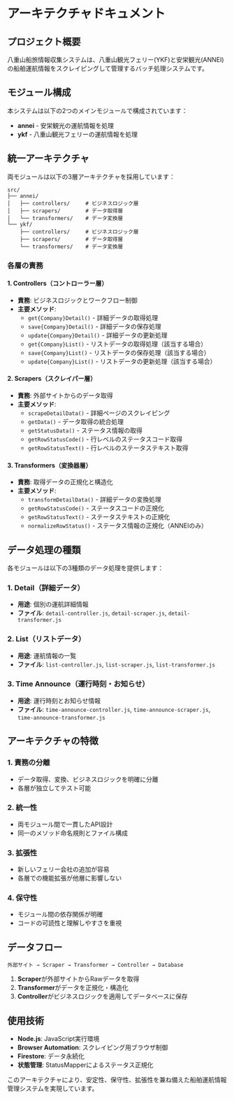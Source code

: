 # アーキテクチャドキュメント

## プロジェクト概要

八重山船旅情報収集システムは、八重山観光フェリー(YKF)と安栄観光(ANNEI)の船舶運航情報をスクレイピングして管理するバッチ処理システムです。

## モジュール構成

本システムは以下の2つのメインモジュールで構成されています：

- **annei** - 安栄観光の運航情報を処理
- **ykf** - 八重山観光フェリーの運航情報を処理

## 統一アーキテクチャ

両モジュールは以下の3層アーキテクチャを採用しています：

```
src/
├── annei/
│   ├── controllers/     # ビジネスロジック層
│   ├── scrapers/        # データ取得層
│   └── transformers/    # データ変換層
└── ykf/
    ├── controllers/     # ビジネスロジック層
    ├── scrapers/        # データ取得層
    └── transformers/    # データ変換層
```

### 各層の責務

#### 1. Controllers（コントローラー層）

- **責務**: ビジネスロジックとワークフロー制御
- **主要メソッド**:
  - `get{Company}Detail()` - 詳細データの取得処理
  - `save{Company}Detail()` - 詳細データの保存処理
  - `update{Company}Detail()` - 詳細データの更新処理
  - `get{Company}List()` - リストデータの取得処理（該当する場合）
  - `save{Company}List()` - リストデータの保存処理（該当する場合）
  - `update{Company}List()` - リストデータの更新処理（該当する場合）

#### 2. Scrapers（スクレイパー層）

- **責務**: 外部サイトからのデータ取得
- **主要メソッド**:
  - `scrapeDetailData()` - 詳細ページのスクレイピング
  - `getData()` - データ取得の統合処理
  - `getStatusData()` - ステータス情報の取得
  - `getRowStatusCode()` - 行レベルのステータスコード取得
  - `getRowStatusText()` - 行レベルのステータステキスト取得

#### 3. Transformers（変換器層）

- **責務**: 取得データの正規化と構造化
- **主要メソッド**:
  - `transformDetailData()` - 詳細データの変換処理
  - `getRowStatusCode()` - ステータスコードの正規化
  - `getRowStatusText()` - ステータステキストの正規化
  - `normalizeRowStatus()` - ステータス情報の正規化（ANNEIのみ）

## データ処理の種類

各モジュールは以下の3種類のデータ処理を提供します：

### 1. Detail（詳細データ）

- **用途**: 個別の運航詳細情報
- **ファイル**: `detail-controller.js`, `detail-scraper.js`, `detail-transformer.js`

### 2. List（リストデータ）

- **用途**: 運航情報の一覧
- **ファイル**: `list-controller.js`, `list-scraper.js`, `list-transformer.js`

### 3. Time Announce（運行時刻・お知らせ）

- **用途**: 運行時刻とお知らせ情報
- **ファイル**: `time-announce-controller.js`, `time-announce-scraper.js`, `time-announce-transformer.js`

## アーキテクチャの特徴

### 1. 責務の分離

- データ取得、変換、ビジネスロジックを明確に分離
- 各層が独立してテスト可能

### 2. 統一性

- 両モジュール間で一貫したAPI設計
- 同一のメソッド命名規則とファイル構成

### 3. 拡張性

- 新しいフェリー会社の追加が容易
- 各層での機能拡張が他層に影響しない

### 4. 保守性

- モジュール間の依存関係が明確
- コードの可読性と理解しやすさを重視

## データフロー

```
外部サイト → Scraper → Transformer → Controller → Database
```

1. **Scraper**が外部サイトからRawデータを取得
2. **Transformer**がデータを正規化・構造化
3. **Controller**がビジネスロジックを適用してデータベースに保存

## 使用技術

- **Node.js**: JavaScript実行環境
- **Browser Automation**: スクレイピング用ブラウザ制御
- **Firestore**: データ永続化
- **状態管理**: StatusMapperによるステータス正規化

このアーキテクチャにより、安定性、保守性、拡張性を兼ね備えた船舶運航情報管理システムを実現しています。

